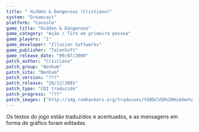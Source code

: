 ```yaml
---
title: " Hidden & Dangerous (Cristiano)"
system: "Dreamcast"
platform: "Console"
game_title: "Hidden & Dangerous"
game_category: "Ação / Tiro em primeira pessoa"
game_players: "1"
game_developer: "Illusion Softworks"
game_publisher: "TalonSoft"
game_release_date: "09/07/2000"
patch_author: "Cristiano"
patch_group: "Nenhum"
patch_site: "Nenhum"
patch_version: "???"
patch_release: "26/12/2001"
patch_type: "CDI traduzido"
patch_progress: "???"
patch_images: ["http://img.romhackers.org/traducoes/%5BDC%5D%20Hidden%20&%20Dangerous%20-%20Cristiano%20-%201.jpg","http://img.romhackers.org/traducoes/%5BDC%5D%20Hidden%20&%20Dangerous%20-%20Cristiano%20-%202.jpg","http://img.romhackers.org/traducoes/%5BDC%5D%20Hidden%20&%20Dangerous%20-%20Cristiano%20-%203.jpg"]
---
```

Os textos do jogo estão traduzidos e acentuados, e as mensagens em forma de gráfico foram editadas.